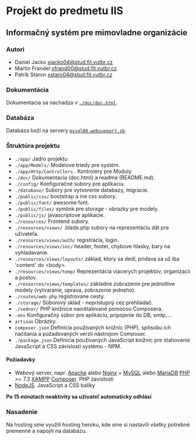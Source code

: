 # Projekt do predmetu IIS

## Informačný systém pre mimovladne organizácie

### Autori

- Daniel Jacko xjacko04@stud.fit.vutbr.cz
- Martin Frandel xfrand00@stud.fit.vutbr.cz
- Patrik Staron xstaro04@stud.fit.vutbr.cz


### Dokumentácia

Dokumentacia sa nachadza v [`./doc/doc.html`](./doc/doc.html).

### Databáza

Databáza beží na servery [`mysql80.websupport.sk`](mysql80.websupport.sk).

### Štruktúra projektu

- `./app/` Jadro projektu
- `./app/Models/` Modelove triedy pre systém.
- `./app/Http/Controllers` . Kontrolery pre Moduly
- `./doc/` Dokumentacia (doc.html) a readme (README.md).
- `./config/` Konfiguračné subory pre aplikaciu.
- `./database/` Subory pre vytvorenie databazy, migracie.
- `./public/css/` bootstrap a ine css subory.
- `./public/font/` awesome font.
- `./public/files/` symlink pre storage - obrazky pre modely.
- `./public/js/` javascriptove aplikacie.
- `./resources/` Frontend subory.
- `./resources/views/` .blade.php subory na reprezentáciu dát pre užívateľa.
- `./resources/views/auth/` registrácia, login.
- `./resources/views/inc/` header, footer, chybove hlasky, bary na vyhladavanie.
- `./resources/views/layouts/` základ, ktory sa dedí, pridava sa už iba 'content' do \<body>.
- `./resources/views/temp/` Reprezentácia viacerych projektov, organizacii a postov.
- `./resources/views/templates/` základne zobrazenie pre jednotlive modely (vytvaranie, uprava, zobrazenie jedneho).
- `./routes/web.php` registrovane cesty.
- `./storage/` Súborový sklad - neprístupný cez prehliadač.
- `./vednor/` PHP knižnice nainštalované pomocou Composera.
- `.env` Konfiguračný súbor pre aplikáciu, pripojenie do DB, smtp,...
- `artisan` Obrázky.
- `composer.json` Definicia používaných knižníc (PHP), spôsobu ich načítania a požadovaných verzií nástrojom Composer.
- `./package.json` Definicia používaných JavaScript knižníc pre stahovanie JavaScript a CSS závislostí systému - NPM.

#### Požiadavky

- Webový server, napr. [Apache](http://httpd.apache.org/download.cgi) alebo [Nginx](http://nginx.org/en/download.html) +
  [MySQL](https://www.mysql.com/downloads) alebo [MariaDB](https://mariadb.org/download)
  [PHP](http://php.net/downloads.php) >= 7.3
  [XAMPP](https://www.apachefriends.org/download.html)
  [Composer](https://getcomposer.org/download). PHP zavislosti
- [NodeJS](https://nodejs.org/en/download). JavaScript a CSS balíky

**Po 15 minútach neaktivity sa užívateľ automaticky odhlási**

### Nasadenie

Na hosting sme využili hosting heroku, kde sme si nastavili všetky potrebné premenné a napojili na databázu.
